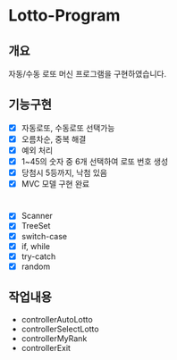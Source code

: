 # Lotto-Program
## 개요
자동/수동 로또 머신 프로그램을 구현하였습니다.

## 기능구현
- [x] 자동로또, 수동로또 선택가능
- [x] 오름차순, 중복 해결
- [x] 예외 처리
- [x] 1~45의 숫자 중 6개 선택하여 로또 번호 생성
- [x] 당첨시 5등까지, 낙첨 있음
- [x] MVC 모델 구현 완료  

#
- [x] Scanner
- [x] TreeSet
- [x] switch-case
- [x] if, while
- [x] try-catch
- [x] random

## 작업내용
+ controllerAutoLotto
+ controllerSelectLotto
+ controllerMyRank
+ controllerExit

